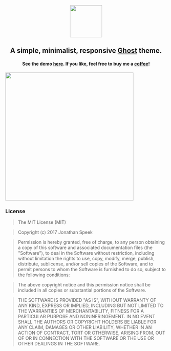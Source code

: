 <div align="center">
    <img style="width:100px;height:auto;" src="https://cdn.rawgit.com/JonathanSpeek/spacegrid/master/spacegrid-logo.svg"/>
    <h2>A simple, minimalist, responsive <a href="https://ghost.org">Ghost</a> theme.</h2>
    <h4>See the demo <a href="http://spacegrid.ghost.io">here</a>. If you like, feel free to buy me a <a href="https://ko-fi.com/A378OHL">coffee</a>!</h4>
</div>
<img style="width:400px;height:auto;" src="http://jspeek.me/spacegrid/img/spacegrid-ghost-theme-1.png"/>

### License

> The MIT License (MIT)

> Copyright (c) 2017 Jonathan Speek

> Permission is hereby granted, free of charge, to any person obtaining
> a copy of this software and associated documentation files (the
> "Software"), to deal in the Software without restriction, including
> without limitation the rights to use, copy, modify, merge, publish,
> distribute, sublicense, and/or sell copies of the Software, and to
> permit persons to whom the Software is furnished to do so, subject to
> the following conditions:

> The above copyright notice and this permission notice shall be
> included in all copies or substantial portions of the Software.

> THE SOFTWARE IS PROVIDED "AS IS", WITHOUT WARRANTY OF ANY KIND,
> EXPRESS OR IMPLIED, INCLUDING BUT NOT LIMITED TO THE WARRANTIES OF
> MERCHANTABILITY, FITNESS FOR A PARTICULAR PURPOSE AND NONINFRINGEMENT.
> IN NO EVENT SHALL THE AUTHORS OR COPYRIGHT HOLDERS BE LIABLE FOR ANY
> CLAIM, DAMAGES OR OTHER LIABILITY, WHETHER IN AN ACTION OF CONTRACT,
> TORT OR OTHERWISE, ARISING FROM, OUT OF OR IN CONNECTION WITH THE
> SOFTWARE OR THE USE OR OTHER DEALINGS IN THE SOFTWARE.
